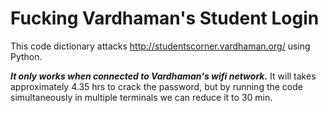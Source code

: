 # Fucking Vardhaman's Student Login
This code dictionary attacks http://studentscorner.vardhaman.org/ using Python.

***It only works when connected to Vardhaman's wifi network.***
It will takes approximately 4.35 hrs to crack the password, but by running the code simultaneously in multiple terminals we can reduce it to 30 min.
